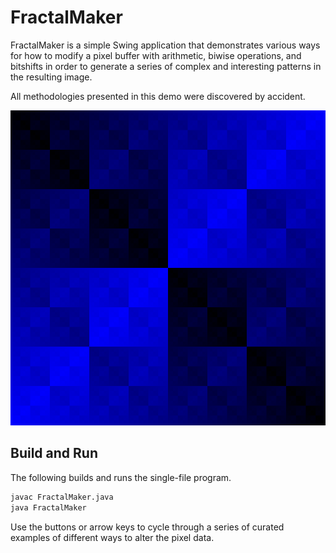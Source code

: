 # FractalMaker
FractalMaker is a simple Swing application that demonstrates various
ways for how to modify a pixel buffer with arithmetic, biwise
operations, and bitshifts in order to generate a series of complex
and interesting patterns in the resulting image.

All methodologies presented in this demo were discovered by accident.

![Alt text](fractal.png)

## Build and Run
The following builds and runs the single-file program.

```zsh
javac FractalMaker.java
java FractalMaker
```

Use the buttons or arrow keys to cycle through a series of curated
examples of different ways to alter the pixel data.
